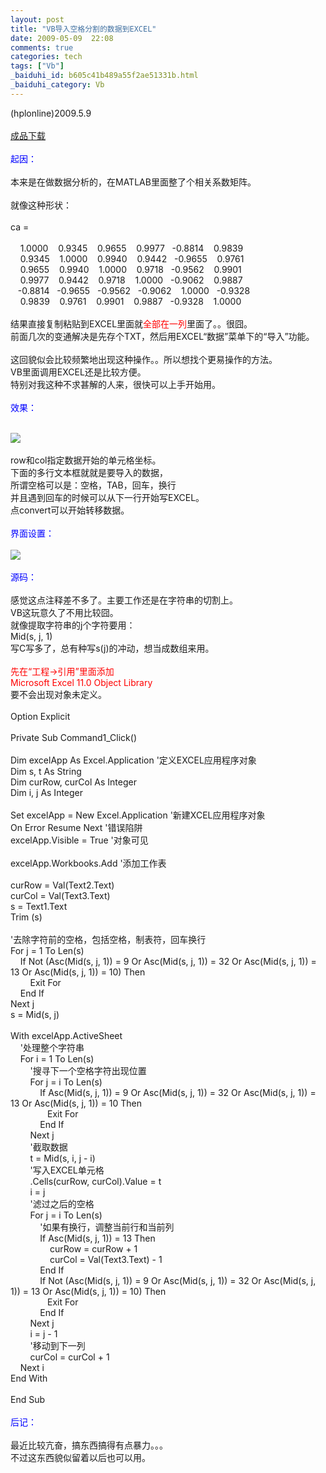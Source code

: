 ```yaml
---
layout: post
title: "VB导入空格分割的数据到EXCEL"
date: 2009-05-09  22:08
comments: true
categories: tech
tags: ["Vb"]
_baiduhi_id: b605c41b489a55f2ae51331b.html
_baiduhi_category: Vb
---
```


(hplonline)2009.5.9<br/><br/><a href="http://www.box.net/shared/cpfedv5zim" target="_blank">成品下载</a><br/><br/><font color="#0000ff">起因：</font><br/><br/>
本来是在做数据分析的，在MATLAB里面整了个相关系数矩阵。<br/><br/>
就像这种形状：<br/><br/>
ca =<br/><br/>
       1.0000       0.9345       0.9655       0.9977      -0.8814       0.9839<br/>
       0.9345       1.0000       0.9940       0.9442      -0.9655       0.9761<br/>
       0.9655       0.9940       1.0000       0.9718      -0.9562       0.9901<br/>
       0.9977       0.9442       0.9718       1.0000      -0.9062       0.9887<br/>
      -0.8814      -0.9655      -0.9562      -0.9062       1.0000      -0.9328<br/>
       0.9839       0.9761       0.9901       0.9887      -0.9328       1.0000<br/><br/>
结果直接复制粘贴到EXCEL里面就<font color="#ff0000">全部在一列</font>里面了。。很囧。<br/>
前面几次的变通解决是先存个TXT，然后用EXCEL“数据”菜单下的“导入”功能。<br/><br/>
这回貌似会比较频繁地出现这种操作。。所以想找个更易操作的方法。<br/>
VB里面调用EXCEL还是比较方便。<br/>
特别对我这种不求甚解的人来，很快可以上手开始用。<br/><br/><font color="#0000ff">效果：</font><br/><br/><div forimg="1"><img border="0" src="http://hiphotos.baidu.com/hplonline/pic/item/1f1e11d5614224e750da4b5e.jpg" small="0" class="blogimg"/></div>
<br/>
row和col指定数据开始的单元格坐标。<br/>
下面的多行文本框就就是要导入的数据，<br/>
所谓空格可以是：空格，TAB，回车，换行<br/>
并且遇到回车的时候可以从下一行开始写EXCEL。<br/>
点convert可以开始转移数据。<br/><br/><font color="#0000ff">界面设置：</font><br/><br/><div forimg="1"><img border="0" src="http://hiphotos.baidu.com/hplonline/pic/item/438cda16dd08523b962b435e.jpg" small="0" class="blogimg"/></div>
<br/><font color="#0000ff">源码：</font><br/><br/>
感觉这点注释差不多了。主要工作还是在字符串的切割上。<br/>
VB这玩意久了不用比较囧。<br/>
就像提取字符串的j个字符要用：<br/>
Mid(s, j, 1)<br/>
写C写多了，总有种写s(j)的冲动，想当成数组来用。<br/><br/><font color="#ff0000">先在“工程-&gt;引用”里面添加<br/>
Microsoft Excel 11.0 Object Library</font><br/>
要不会出现对象未定义。<br/><br/>
Option Explicit<br/><br/>
Private Sub Command1_Click()<br/><br/>
Dim excelApp As Excel.Application '定义EXCEL应用程序对象<br/>
Dim s, t As String<br/>
Dim curRow, curCol As Integer<br/>
Dim i, j As Integer<br/><br/>
Set excelApp = New Excel.Application '新建XCEL应用程序对象<br/>
On Error Resume Next '错误陷阱<br/>
excelApp.Visible = True '对象可见<br/><br/>
excelApp.Workbooks.Add '添加工作表<br/><br/>
curRow = Val(Text2.Text)<br/>
curCol = Val(Text3.Text)<br/>
s = Text1.Text<br/>
Trim (s)<br/><br/>
'去除字符前的空格，包括空格，制表符，回车换行<br/>
For j = 1 To Len(s)<br/>
        If Not (Asc(Mid(s, j, 1)) = 9 Or Asc(Mid(s, j, 1)) = 32 Or Asc(Mid(s, j, 1)) = 13 Or Asc(Mid(s, j, 1)) = 10) Then<br/>
            Exit For<br/>
        End If<br/>
Next j<br/>
s = Mid(s, j)<br/><br/>
With excelApp.ActiveSheet<br/>
        '处理整个字符串<br/>
        For i = 1 To Len(s)<br/>
            '搜寻下一个空格字符出现位置<br/>
            For j = i To Len(s)<br/>
                If Asc(Mid(s, j, 1)) = 9 Or Asc(Mid(s, j, 1)) = 32 Or Asc(Mid(s, j, 1)) = 13 Or Asc(Mid(s, j, 1)) = 10 Then<br/>
                   Exit For<br/>
                End If<br/>
            Next j<br/>
            '截取数据<br/>
            t = Mid(s, i, j - i)<br/>
            '写入EXCEL单元格<br/>
            .Cells(curRow, curCol).Value = t<br/>
            i = j<br/>
            '滤过之后的空格<br/>
            For j = i To Len(s)<br/>
                '如果有换行，调整当前行和当前列<br/>
                If Asc(Mid(s, j, 1)) = 13 Then<br/>
                    curRow = curRow + 1<br/>
                    curCol = Val(Text3.Text) - 1<br/>
                End If<br/>
                If Not (Asc(Mid(s, j, 1)) = 9 Or Asc(Mid(s, j, 1)) = 32 Or Asc(Mid(s, j, 1)) = 13 Or Asc(Mid(s, j, 1)) = 10) Then<br/>
                   Exit For<br/>
                End If<br/>
            Next j<br/>
            i = j - 1<br/>
            '移动到下一列<br/>
            curCol = curCol + 1<br/>
        Next i<br/>
End With<br/><br/>
End Sub<br/><br/><font color="#0000ff">后记：</font><br/><br/>
最近比较亢奋，搞东西搞得有点暴力。。。<br/>
不过这东西貌似留着以后也可以用。
